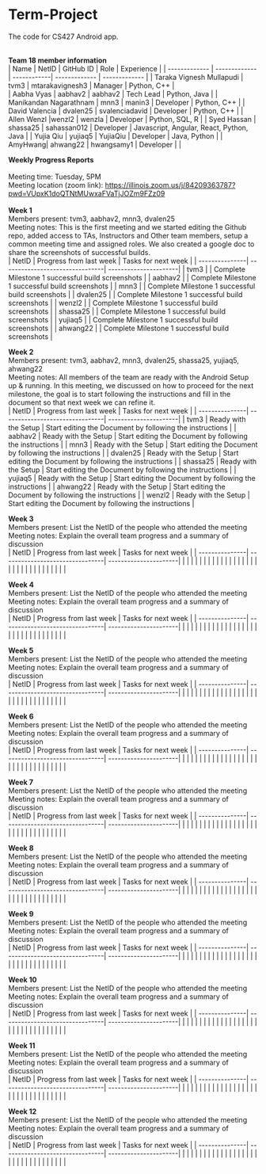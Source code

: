 # Term-Project
The code for CS427 Android app. 
<br/>
<br/>

<b>Team 18 member information</b>
<br/>
| Name          | NetID         | GitHub ID   | Role          | Experience    |
| ------------- | ------------- | ------------| ------------- | ------------- |
| Taraka Vignesh Mullapudi              |    tvm3           |   mtarakavignesh3           |      Manager        |       Python, C++        |            
|    Aabha Vyas           |     aabhav2          |    aabhav2         |     Tech Lead          |    Python, Java           |
|      Manikandan Nagarathnam         |   mnn3            |      manin3       |    Developer           |        Python, C++       |
|  David Valencia              |  dvalen25             |    svalenciadavid         |     Developer          |    Python, C++           |
|   Allen Wenzl |wenzl2 | wenzla  |    Developer       |       Python, SQL, R     |
|    Syed Hassan           |      shassa25         |    sahassan012         |    Developer           |    Javascript, Angular, React, Python, Java          |
|   Yujia Qiu      |  yujiaq5      |  YujiaQiu    |    Developer     |    Java, Python      |
|    AmyHwang| ahwang22     |  hwangsamy1    |      Developer         |               |
<br/>


<b>Weekly Progress Reports</b>
</br> 
</br>
Meeting time: Tuesday, 5PM
</br> 
Meeting location (zoom link): https://illinois.zoom.us/j/84209363787?pwd=VUpxK1doQTNtMUwxaFVaTjJOZm9FZz09
</br> 
</br>
<b>Week 1</b>
</br>
Members present: tvm3, aabhav2, mnn3, dvalen25
</br>
Meeting notes: This is the first meeting and we started editing the Github repo,
added access to TAs, Instructors and Other team members, setup a common meeting time and assigned roles. We also created a google doc to share the screenshots of successful builds.
</br>
| NetID          | Progress from last week         | Tasks for next week   |
| ---------------| --------------------------------| ----------------------|
|     tvm3           |                                 |   Complete Milestone 1 successful build screenshots                    |
|   aabhav2             |                                 |  Complete Milestone 1 successful build screenshots                     |
|    mnn3            |                                 |    Complete Milestone 1 successful build screenshots                   |
|    dvalen25             |                                 |       Complete Milestone 1 successful build screenshots                |
|     wenzl2           |                                 |     Complete Milestone 1 successful build screenshots                  |
|     shassa25           |                                 |    Complete Milestone 1 successful build screenshots                   |
|   yujiaq5             |                                 |    Complete Milestone 1 successful build screenshots                   |
|   ahwang22        |                                 |   Complete Milestone 1 successful build screenshots            |
</br>


<b>Week 2</b>
</br>
Members present: tvm3, aabhav2, mnn3, dvalen25, shassa25, yujiaq5, ahwang22
</br>
Meeting notes: All members of the team are ready with the Android Setup up & running.
In this meeting, we discussed on how to proceed for the next milestone, the goal is to start following the instructions and fill in the document so that next week we can refine it.
</br>
| NetID          | Progress from last week         | Tasks for next week   |
| ---------------| --------------------------------| ----------------------|
|    tvm3            |         Ready with the Setup                        |    Start editing the Document by following the instructions                    |
|   aabhav2             |    Ready with the Setup                             |    Start editing the Document by following the instructions                   |
|    mnn3            |           Ready with the Setup                      |          Start editing the Document by following the instructions             |
|    dvalen25            |       Ready with the Setup                          |       Start editing the Document by following the instructions                |
|  shassa25              |     Ready with the Setup                            |     Start editing the Document by following the instructions                  |
|   yujiaq5             |        Ready with the Setup                         |           Start editing the Document by following the instructions            |
|    ahwang22            |      Ready with the Setup                           |       Start editing the Document by following the instructions                |
|       wenzl2         |       Ready with the Setup                          |       Start editing the Document by following the instructions                |
</br>


<b>Week 3</b>
</br>
Members present: List the NetID of the people who attended the meeting
</br>
Meeting notes: Explain the overall team progress and a summary of discussion
</br>
| NetID          | Progress from last week         | Tasks for next week   |
| ---------------| --------------------------------| ----------------------|
|                |                                 |                       |
|                |                                 |                       |
|                |                                 |                       |
|                |                                 |                       |
|                |                                 |                       |
|                |                                 |                       |
|                |                                 |                       |
|                |                                 |                       |
</br>


<b>Week 4</b>
</br>
Members present: List the NetID of the people who attended the meeting
</br>
Meeting notes: Explain the overall team progress and a summary of discussion
</br>
| NetID          | Progress from last week         | Tasks for next week   |
| ---------------| --------------------------------| ----------------------|
|                |                                 |                       |
|                |                                 |                       |
|                |                                 |                       |
|                |                                 |                       |
|                |                                 |                       |
|                |                                 |                       |
|                |                                 |                       |
|                |                                 |                       |
</br>


<b>Week 5</b>
</br>
Members present: List the NetID of the people who attended the meeting
</br>
Meeting notes: Explain the overall team progress and a summary of discussion
</br>
| NetID          | Progress from last week         | Tasks for next week   |
| ---------------| --------------------------------| ----------------------|
|                |                                 |                       |
|                |                                 |                       |
|                |                                 |                       |
|                |                                 |                       |
|                |                                 |                       |
|                |                                 |                       |
|                |                                 |                       |
|                |                                 |                       |
</br>


<b>Week 6</b>
</br>
Members present: List the NetID of the people who attended the meeting
</br>
Meeting notes: Explain the overall team progress and a summary of discussion
</br>
| NetID          | Progress from last week         | Tasks for next week   |
| ---------------| --------------------------------| ----------------------|
|                |                                 |                       |
|                |                                 |                       |
|                |                                 |                       |
|                |                                 |                       |
|                |                                 |                       |
|                |                                 |                       |
|                |                                 |                       |
|                |                                 |                       |
</br>


<b>Week 7</b>
</br>
Members present: List the NetID of the people who attended the meeting
</br>
Meeting notes: Explain the overall team progress and a summary of discussion
</br>
| NetID          | Progress from last week         | Tasks for next week   |
| ---------------| --------------------------------| ----------------------|
|                |                                 |                       |
|                |                                 |                       |
|                |                                 |                       |
|                |                                 |                       |
|                |                                 |                       |
|                |                                 |                       |
|                |                                 |                       |
|                |                                 |                       |
</br>


<b>Week 8</b>
</br>
Members present: List the NetID of the people who attended the meeting
</br>
Meeting notes: Explain the overall team progress and a summary of discussion
</br>
| NetID          | Progress from last week         | Tasks for next week   |
| ---------------| --------------------------------| ----------------------|
|                |                                 |                       |
|                |                                 |                       |
|                |                                 |                       |
|                |                                 |                       |
|                |                                 |                       |
|                |                                 |                       |
|                |                                 |                       |
|                |                                 |                       |
</br>


<b>Week 9</b>
</br>
Members present: List the NetID of the people who attended the meeting
</br>
Meeting notes: Explain the overall team progress and a summary of discussion
</br>
| NetID          | Progress from last week         | Tasks for next week   |
| ---------------| --------------------------------| ----------------------|
|                |                                 |                       |
|                |                                 |                       |
|                |                                 |                       |
|                |                                 |                       |
|                |                                 |                       |
|                |                                 |                       |
|                |                                 |                       |
|                |                                 |                       |
</br>


<b>Week 10</b>
</br>
Members present: List the NetID of the people who attended the meeting
</br>
Meeting notes: Explain the overall team progress and a summary of discussion
</br>
| NetID          | Progress from last week         | Tasks for next week   |
| ---------------| --------------------------------| ----------------------|
|                |                                 |                       |
|                |                                 |                       |
|                |                                 |                       |
|                |                                 |                       |
|                |                                 |                       |
|                |                                 |                       |
|                |                                 |                       |
|                |                                 |                       |
</br>


<b>Week 11</b>
</br>
Members present: List the NetID of the people who attended the meeting
</br>
Meeting notes: Explain the overall team progress and a summary of discussion
</br>
| NetID          | Progress from last week         | Tasks for next week   |
| ---------------| --------------------------------| ----------------------|
|                |                                 |                       |
|                |                                 |                       |
|                |                                 |                       |
|                |                                 |                       |
|                |                                 |                       |
|                |                                 |                       |
|                |                                 |                       |
|                |                                 |                       |
</br>


<b>Week 12</b>
</br>
Members present: List the NetID of the people who attended the meeting
</br>
Meeting notes: Explain the overall team progress and a summary of discussion
</br>
| NetID          | Progress from last week         | Tasks for next week   |
| ---------------| --------------------------------| ----------------------|
|                |                                 |                       |
|                |                                 |                       |
|                |                                 |                       |
|                |                                 |                       |
|                |                                 |                       |
|                |                                 |                       |
|                |                                 |                       |
|                |                                 |                       |
</br>
